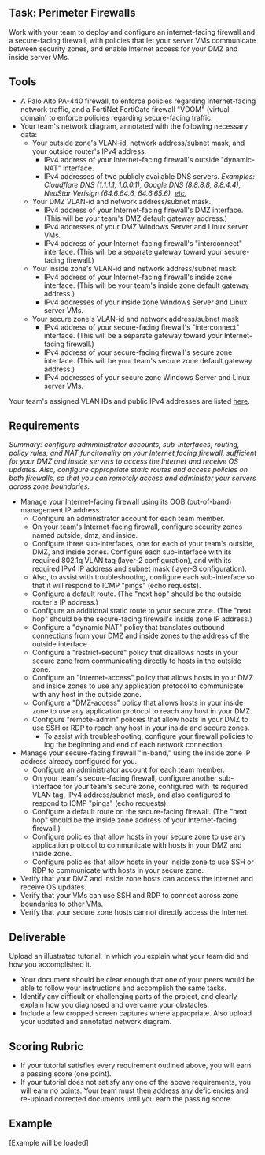 ## Task: Perimeter Firewalls
Work with your team to deploy and configure an internet-facing firewall and a secure-facing firewall,
with policies that let your server VMs communicate between security zones,
and enable Internet access for your DMZ and inside server VMs.

## Tools
- A Palo Alto PA-440 firewall, to enforce policies regarding Internet-facing network traffic,
and a FortiNet FortiGate firewall "VDOM" (virtual domain) to enforce policies regarding secure-facing traffic.
- Your team's network diagram, annotated with the following necessary data:
  - Your outside zone's
VLAN-id, network address/subnet mask, and your outside router's IPv4 address.
    - IPv4 address of your Internet-facing firewall's outside "dynamic-NAT" interface.
    - IPv4 addresses of two publicly available DNS servers.
*Examples: Cloudflare DNS (1.1.1.1, 1.0.0.1), Google DNS (8.8.8.8, 8.8.4.4), NeuStar Verisign (64.6.64.6, 64.6.65.6),
<a href="https://www.allconnect.com/blog/best-free-dns-servers" target="_blank" ref="noopener">etc.</a>*
  - Your DMZ VLAN-id and network address/subnet mask.
    - IPv4 address of your Internet-facing firewall's DMZ interface. (This will be your team's DMZ default gateway address.)
    - IPv4 addresses of your DMZ Windows Server and Linux server VMs.
    - IPv4 address of your Internet-facing firewall's "interconnect" interface. (This will be a separate gateway toward your secure-facing firewall.)
  - Your inside zone's VLAN-id and network address/subnet mask.
    - IPv4 address of your Internet-facing firewall's inside zone interface. (This will be your team's inside zone default gateway address.)
    - IPv4 addresses of your inside zone Windows Server and Linux server VMs.
  - Your secure zone's VLAN-id and network address/subnet mask
    - IPv4 address of your secure-facing firewall's "interconnect" interface. (This will be a separate gateway toward your Internet-facing firewall.)
    - IPv4 address of your secure-facing firewall's secure zone interface. (This will be your team's secure zone default gateway address.)
    - IPv4 addresses of your secure zone Windows Server and Linux server VMs.

Your team's assigned VLAN IDs and public IPv4 addresses are listed
<a href="https://byui-cit.atlassian.net/wiki/spaces/CDI/pages/28049411" target="_blank" ref="noopener">here</a>.

## Requirements
*Summary: configure admministrator accounts, sub-interfaces, routing, policy rules, and NAT funcitonality on your Internet facing firewall,
sufficient for your DMZ and inside servers to access the Internet and receive OS updates.
Also, configure appropriate static routes and access policies on both firewalls,
so that you can remotely access and administer your servers across zone boundaries.*

- Manage your Internet-facing firewall using its OOB (out-of-band) management IP address.
  - Configure an administrator account for each team member.
  - On your team's Internet-facing firewall, configure security zones named outside, dmz, and inside.
  - Configure three sub-interfaces, one for each of your team's outside, DMZ, and inside zones.
Configure each sub-interface with its required 802.1q VLAN tag (layer-2 configuration),
and with its required IPv4 IP address and subnet mask (layer-3 configuration).
  - Also, to assist with troubleshooting, configure each sub-interface so that it will respond to ICMP "pings" (echo requests).
  - Configure a default route. (The "next hop" should be the outside router's IP address.)
  - Configure an additional static route to your secure zone. (The "next hop" should be the secure-facing firewall's inside zone IP address.)
  - Configure a "dynamic NAT" policy that translates outbound connections from your DMZ and inside zones
to the address of the outside interface.
  - Configure a "restrict-secure" policy that disallows hosts in your secure zone from communicating directly to hosts in the outside zone.
  - Configure an "Internet-access" policy that allows hosts in your DMZ and inside zones to use any application protocol
to communicate with any host in the outside zone.
  - Configure a "DMZ-access" policy that allows hosts in your inside zone to use any application protocol to reach any host in your DMZ.
  - Configure "remote-admin" policies that allow hosts in your DMZ to use SSH or RDP to reach any host in your inside and secure zones.
    - To assist with troubleshooting, configure your firewall policies to log the beginning and end of each network connection.
- Manage your secure-facing firewall "in-band," using the inside zone IP address already configured for you.
  - Configure an administrator account for each team member.
  - On your team's secure-facing firewall, configure another sub-interface for your team's secure zone,
configured with its required VLAN tag, IPv4 address/subnet mask, and also configured to respond to ICMP "pings" (echo requests).
  - Configure a default route on the secure-facing firewall. (The "next hop" should be the inside zone address of your Internet-facing firewall.)
  - Configure policies that allow hosts in your secure zone to use any application protocol to communicate with hosts in your DMZ and inside zone.
  - Configure policies that allow hosts in your inside zone to use SSH or RDP to communicate with hosts in your secure zone.
- Verify that your DMZ and inside zone hosts can access the Internet and receive OS updates.
- Verify that your VMs can use SSH and RDP to connect across zone boundaries to other VMs.
- Verify that your secure zone hosts cannot directly access the Internet.

## Deliverable
Upload an illustrated tutorial, in which you explain what your team did and how you accomplished it.
- Your document should be clear enough that one of your peers would be able to follow your instructions and accomplish the same tasks.
- Identify any difficult or challenging parts of the project, and clearly explain how you diagnosed and overcame your obstacles.
- Include a few cropped screen captures where appropriate.
Also upload your updated and annotated network diagram.

## Scoring Rubric
- If your tutorial satisfies every requirement outlined above, you will earn a passing score (one point).
- If your tutorial does not satisfy any one of the above requirements, you will earn no points.
Your team must then address any deficiencies and re-upload corrected documents until you earn the passing score.

## Example
[Example will be loaded]
